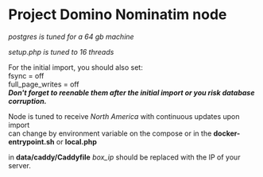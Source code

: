 # Project Domino Nominatim node #



*postgres is tuned for a 64 gb machine*

*setup.php is tuned to 16 threads*

For the initial import, you should also set: <br>
fsync = off <br>
full_page_writes = off <br>
***Don't forget to reenable them after the initial import or you risk database corruption.***

Node is tuned to receive *North America* with continuous updates upon import <br>
can change by environment variable on the compose or in the **docker-entrypoint.sh** or **local.php**

in **data/caddy/Caddyfile**  *box_ip* should be replaced with the IP of your server.